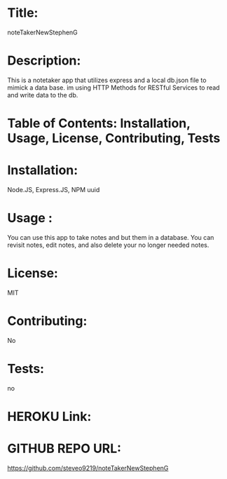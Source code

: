 # Title:
noteTakerNewStephenG

# Description: 
This is a notetaker app that utilizes express and a local db.json file to mimick a data base.
im using HTTP Methods for RESTful Services to read and write data to the db.

# Table of Contents: Installation, Usage, License, Contributing, Tests

# Installation: 
Node.JS, Express.JS, NPM uuid

# Usage : 
You can use this app to take notes and but them in a database. You can revisit notes, edit notes, and also delete your no longer needed notes.

# License: 
MIT

# Contributing: 
No

# Tests: 
no

# HEROKU Link: 


# GITHUB REPO URL: 
https://github.com/steveo9219/noteTakerNewStephenG